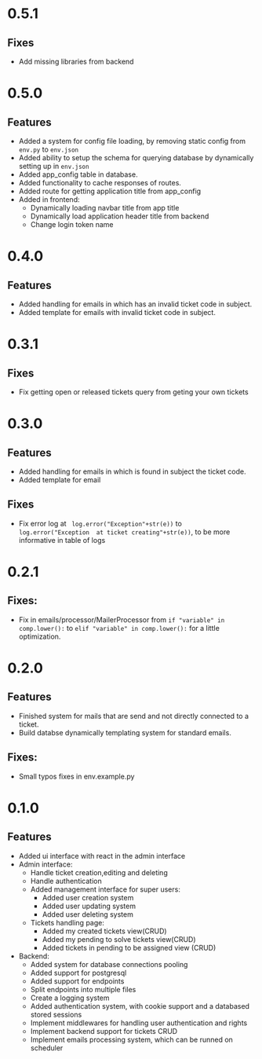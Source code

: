 # 0.5.1
## Fixes
- Add missing libraries from backend
# 0.5.0
## Features
- Added a system for config file loading, by removing static config from `env.py` to `env.json`
- Added ability to setup the schema for querying database by dynamically setting up in `env.json`
- Added app_config table in database.
- Added functionality to cache responses of routes.
- Added route for getting application title from app_config 
- Added in frontend:
    - Dynamically loading navbar title from app title
    - Dynamically load application header title from backend
    - Change login token name

# 0.4.0
## Features
- Added handling for emails in which has an invalid ticket code in subject.
- Added template for emails with invalid ticket code in subject.

# 0.3.1
## Fixes
- Fix getting open or released tickets query from geting your own tickets


# 0.3.0
## Features
- Added handling for emails in which is found in subject the ticket code.
- Added template for email
## Fixes
- Fix error log at ` log.error("Exception"+str(e))` to ` log.error("Exception  at ticket creating"+str(e))`, to be more informative in table of logs

# 0.2.1
## Fixes:
- Fix in emails/processor/MailerProcessor  from `if "variable" in comp.lower():` to `elif "variable" in comp.lower():` for a little optimization.


# 0.2.0
## Features
- Finished system for mails that are send and not directly connected to a ticket.
- Build databse dynamically templating system for standard emails.
## Fixes:
- Small typos fixes in env.example.py

# 0.1.0
## Features
- Added ui interface with react in the admin interface
- Admin interface:
    - Handle ticket creation,editing and deleting
    - Handle authentication
    - Added management interface for super users:
        - Added user creation system 
        - Added user updating system
        - Added user deleting system
    - Tickets handling page:
        - Added my created tickets view(CRUD)
        - Added my pending to solve tickets view(CRUD)
        - Added tickets in pending to be assigned view (CRUD)
- Backend:
    -   Added system for database connections pooling
    - Added support for postgresql
    - Added support for endpoints
    - Split endpoints into multiple files
    - Create a logging system 
    - Added authentication system, with cookie support and a databased stored sessions
    - Implement middlewares for handling user authentication and rights
    - Implement backend support for tickets CRUD
    - Implement emails processing system, which can be runned on scheduler
